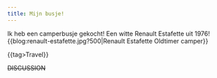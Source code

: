 ```yaml
---
title: Mijn busje!
---
```

Ik heb een camperbusje gekocht! Een witte Renault Estafette uit 1976!
{{blog:renault-estafette.jpg?500|Renault Estafette Oldtimer camper}}

{{tag>Travel}}

~~DISCUSSION~~
